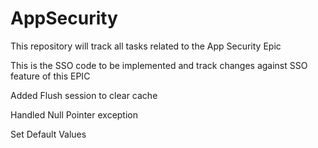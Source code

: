 # AppSecurity
This repository will track all tasks related to the App Security Epic

This is the SSO code to be implemented and track changes against SSO feature of this EPIC


Added Flush session to clear cache

Handled Null Pointer exception

Set Default Values


